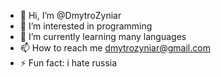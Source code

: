 - 👋 Hi, I’m @DmytroZyniar
- 👀 I’m interested in programming
- 🌱 I’m currently learning many languages
- 📫 How to reach me dmytrozyniar@gmail.com
- ⚡ Fun fact: i hate russia

<!---
DmytroZyniar/DmytroZyniar is a ✨ special ✨ repository because its `README.md` (this file) appears on your GitHub profile.
You can click the Preview link to take a look at your changes.
--->
